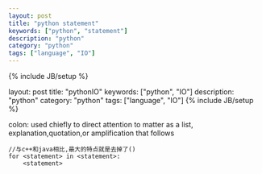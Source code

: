 ```yaml
---
layout: post
title: "python statement"
keywords: ["python", "statement"]
description: "python"
category: "python"
tags: ["language", "IO"]
---
```

{% include JB/setup %}

layout: post
 title: "pythonIO"
 keywords: ["python", "IO"] 
description: "python"
 category: "python"
 tags: ["language", "IO"]
 {% include JB/setup %}

colon: used chiefly to direct attention to matter as a list, explanation,quotation,or amplification that follows
```
//与c++和java相比,最大的特点就是去掉了()
for <statement> in <statement>:
	<statement>
```

